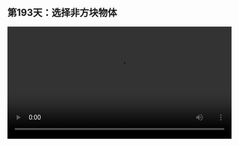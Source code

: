 ## 第193天：选择非方块物体

<video width="100%" controls controlslist="nodownload nofullscreen noremoteplayback" disablePictureInPicture>
  <source src="https://api.keepwork.com/ts-storage/siteFiles/20888/raw#1627524528188session193 选择非方块物体.webm" type="video/webm">
  <source src="https://api.keepwork.com/ts-storage/siteFiles/20889/raw#1627524539915session193 选择非方块物体_small.mp4" type="video/mp4" />
   
  你的浏览器不支持播放
</video>

<style>
video::-webkit-media-controls-fullscreen-button {
    display: none;
}
</style>
### 字幕

我们按**Ctrl+左键拖动**，可以**选中场景中的方块**，但是却无法选中模型或物理模型，NPC角色，或者代码方块中的角色等等。
那么我们如何去选中这类角色呢？
这里介绍一个方法，我们按**Ctrl+右键拖动**，像这样。
我们看，在右侧出现了一个**物体选择**的窗口。
这里是物理模型，我们点击可以选中这个模型，然后可以将它删除。
这里如果我们点击小鸟，可以迅速地选中它。
这里是一个代码方块中的模型，点击旁边的**瞬移**，可以迅速地移动到他的旁边。
其它的模型，我们也可以点击这里直接**删除**，像这样。
此时我们再按Ctrl+右键拖动框选，就只剩下三个物体了。

### 动手练习
